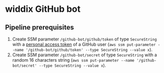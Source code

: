 # widdix GitHub bot

## Pipeline prerequisites

1. Create SSM parameter `/github-bot/github/token` of type `SecureString` with a [personal access token](https://github.com/settings/tokens) of a GitHub user (`aws ssm put-parameter --name '/github-bot/github/token' --type SecureString --value x`).
2. Create SSM parameter `/github-bot/secret` of type `SecureString` with a random 16 characters string (`aws ssm put-parameter --name '/github-bot/secret' --type SecureString --value x`).
